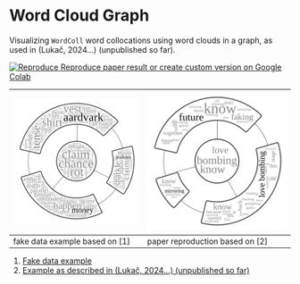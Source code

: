 # Word Cloud Graph

Visualizing `WordColl` word collocations using word clouds in a graph, as used in (Lukač, 2024...) (unpublished so far).

[![Reproduce](https://colab.research.google.com/assets/colab-badge.svg) Reproduce paper result or create custom version on Google Colab](https://colab.research.google.com/github/prhbrt/word-cloud-graph/blob/main/Wordsgraph.ipynb)

|![fake example based on [1]](example1.png) | ![paper reproduction based on [2]](example2.png) |
|---|---|
| fake data example based on [1] | paper reproduction based on [2] |


1. [Fake data example](https://docs.google.com/spreadsheets/d/1P1t1peE8vtiDua9tv3KJ_kz7rgAcndr7216K-97_yC0)
2. [Example as described in (Lukač, 2024...) (unpublished so far)](https://docs.google.com/spreadsheets/d/1ppSh3v6OHi9SebptOYm-3lc87hnd1yPSG3Gie7J1cZ0)
